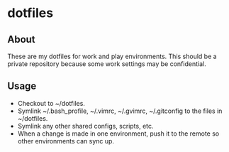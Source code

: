 # dotfiles
## About
These are my dotfiles for work and play environments.  This should be a private repository because some work settings may be confidential.

## Usage
- Checkout to ~/dotfiles.
- Symlink ~/.bash_profile, ~/.vimrc, ~/.gvimrc, ~/.gitconfig to the files in ~/dotfiles.
- Symlink any other shared configs, scripts, etc.
- When a change is made in one environment, push it to the remote so other environments can sync up.
